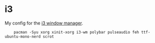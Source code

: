 # i3

My config for the [i3 window manager](https://i3wm.org).

```
    pacman -Syu xorg xinit-xorg i3-wm polybar pulseaudio feh ttf-ubuntu-mono-nerd scrot
```
